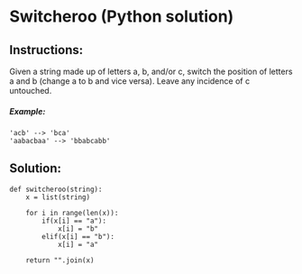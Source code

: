 # Switcheroo (Python solution)

## Instructions:

Given a string made up of letters a, b, and/or c, switch the position of letters a and b (change a to b and vice versa). Leave any incidence of c untouched.

##### Example:
~~~
'acb' --> 'bca'
'aabacbaa' --> 'bbabcabb'
~~~

## Solution:

~~~
def switcheroo(string):  
    x = list(string)

    for i in range(len(x)):
        if(x[i] == "a"):
            x[i] = "b"
        elif(x[i] == "b"):
            x[i] = "a"

    return "".join(x)
~~~
